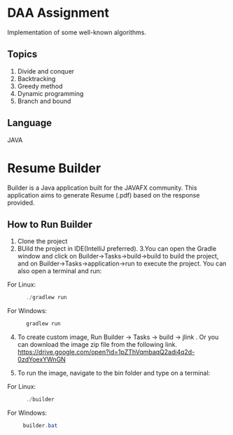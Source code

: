 # DAA Assignment 
Implementation of some well-known algorithms. 

## Topics 
1. Divide and conquer
2. Backtracking
3. Greedy method
4. Dynamic programming
5. Branch and bound

## Language
JAVA 


# Resume Builder
Builder is a Java application built for the JAVAFX community. This application aims to generate Resume (.pdf) based on the response provided.

## How to Run Builder
1. Clone the project
2. BUild the project in IDE(IntelliJ preferred).
3.You can open the Gradle window and click on Builder->Tasks->build->build to build the project, and on Builder->Tasks->application->run to execute the project. You can also open a terminal and run:

For Linux: 

 ```java
       ./gradlew run   
 ```
 For Windows:

 ```java
       gradlew run   
 ```
 
 4. To create custom image,  Run Builder -> Tasks -> build -> jlink . Or you can download the image zip file from the following link. 
 https://drive.google.com/open?id=1pZThVqmbaqQ2adi4q2d-0zdYoexYWnGN
 
 5. To run the image, navigate to the bin folder and type on a terminal:
 
 For Linux: 

 ```java
       ./builder   
 ```
 For Windows:

 ```java
      builder.bat 
 ```
